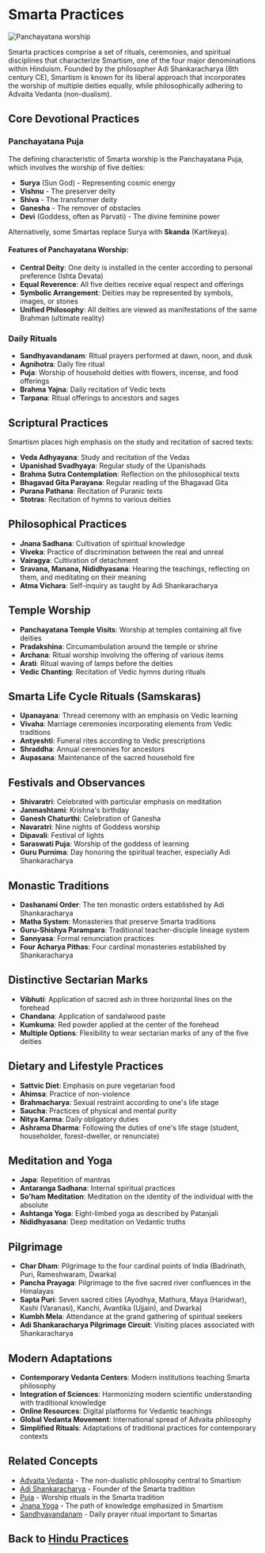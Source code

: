 # Smarta Practices

![Panchayatana worship](smarta_worship.jpg)

Smarta practices comprise a set of rituals, ceremonies, and spiritual disciplines that characterize Smartism, one of the four major denominations within Hinduism. Founded by the philosopher Adi Shankaracharya (8th century CE), Smartism is known for its liberal approach that incorporates the worship of multiple deities equally, while philosophically adhering to Advaita Vedanta (non-dualism).

## Core Devotional Practices

### Panchayatana Puja

The defining characteristic of Smarta worship is the Panchayatana Puja, which involves the worship of five deities:

- **Surya** (Sun God) - Representing cosmic energy
- **Vishnu** - The preserver deity
- **Shiva** - The transformer deity
- **Ganesha** - The remover of obstacles
- **Devi** (Goddess, often as Parvati) - The divine feminine power

Alternatively, some Smartas replace Surya with **Skanda** (Kartikeya).

#### Features of Panchayatana Worship:

- **Central Deity**: One deity is installed in the center according to personal preference (Ishta Devata)
- **Equal Reverence**: All five deities receive equal respect and offerings
- **Symbolic Arrangement**: Deities may be represented by symbols, images, or stones
- **Unified Philosophy**: All deities are viewed as manifestations of the same Brahman (ultimate reality)

### Daily Rituals

- **Sandhyavandanam**: Ritual prayers performed at dawn, noon, and dusk
- **Agnihotra**: Daily fire ritual
- **Puja**: Worship of household deities with flowers, incense, and food offerings
- **Brahma Yajna**: Daily recitation of Vedic texts
- **Tarpana**: Ritual offerings to ancestors and sages

## Scriptural Practices

Smartism places high emphasis on the study and recitation of sacred texts:

- **Veda Adhyayana**: Study and recitation of the Vedas
- **Upanishad Svadhyaya**: Regular study of the Upanishads
- **Brahma Sutra Contemplation**: Reflection on the philosophical texts
- **Bhagavad Gita Parayana**: Regular reading of the Bhagavad Gita
- **Purana Pathana**: Recitation of Puranic texts
- **Stotras**: Recitation of hymns to various deities

## Philosophical Practices

- **Jnana Sadhana**: Cultivation of spiritual knowledge
- **Viveka**: Practice of discrimination between the real and unreal
- **Vairagya**: Cultivation of detachment
- **Sravana, Manana, Nididhyasana**: Hearing the teachings, reflecting on them, and meditating on their meaning
- **Atma Vichara**: Self-inquiry as taught by Adi Shankaracharya

## Temple Worship

- **Panchayatana Temple Visits**: Worship at temples containing all five deities
- **Pradakshina**: Circumambulation around the temple or shrine
- **Archana**: Ritual worship involving the offering of various items
- **Arati**: Ritual waving of lamps before the deities
- **Vedic Chanting**: Recitation of Vedic hymns during rituals

## Smarta Life Cycle Rituals (Samskaras)

- **Upanayana**: Thread ceremony with an emphasis on Vedic learning
- **Vivaha**: Marriage ceremonies incorporating elements from Vedic traditions
- **Antyeshti**: Funeral rites according to Vedic prescriptions
- **Shraddha**: Annual ceremonies for ancestors
- **Aupasana**: Maintenance of the sacred household fire

## Festivals and Observances

- **Shivaratri**: Celebrated with particular emphasis on meditation
- **Janmashtami**: Krishna's birthday
- **Ganesh Chaturthi**: Celebration of Ganesha
- **Navaratri**: Nine nights of Goddess worship
- **Dipavali**: Festival of lights
- **Saraswati Puja**: Worship of the goddess of learning
- **Guru Purnima**: Day honoring the spiritual teacher, especially Adi Shankaracharya

## Monastic Traditions

- **Dashanami Order**: The ten monastic orders established by Adi Shankaracharya
- **Matha System**: Monasteries that preserve Smarta traditions
- **Guru-Shishya Parampara**: Traditional teacher-disciple lineage system
- **Sannyasa**: Formal renunciation practices
- **Four Acharya Pithas**: Four cardinal monasteries established by Shankaracharya

## Distinctive Sectarian Marks

- **Vibhuti**: Application of sacred ash in three horizontal lines on the forehead
- **Chandana**: Application of sandalwood paste
- **Kumkuma**: Red powder applied at the center of the forehead
- **Multiple Options**: Flexibility to wear sectarian marks of any of the five deities

## Dietary and Lifestyle Practices

- **Sattvic Diet**: Emphasis on pure vegetarian food
- **Ahimsa**: Practice of non-violence
- **Brahmacharya**: Sexual restraint according to one's life stage
- **Saucha**: Practices of physical and mental purity
- **Nitya Karma**: Daily obligatory duties
- **Ashrama Dharma**: Following the duties of one's life stage (student, householder, forest-dweller, or renunciate)

## Meditation and Yoga

- **Japa**: Repetition of mantras
- **Antaranga Sadhana**: Internal spiritual practices
- **So'ham Meditation**: Meditation on the identity of the individual with the absolute
- **Ashtanga Yoga**: Eight-limbed yoga as described by Patanjali
- **Nididhyasana**: Deep meditation on Vedantic truths

## Pilgrimage

- **Char Dham**: Pilgrimage to the four cardinal points of India (Badrinath, Puri, Rameshwaram, Dwarka)
- **Pancha Prayaga**: Pilgrimage to the five sacred river confluences in the Himalayas
- **Sapta Puri**: Seven sacred cities (Ayodhya, Mathura, Maya (Haridwar), Kashi (Varanasi), Kanchi, Avantika (Ujjain), and Dwarka)
- **Kumbh Mela**: Attendance at the grand gathering of spiritual seekers
- **Adi Shankaracharya Pilgrimage Circuit**: Visiting places associated with Shankaracharya

## Modern Adaptations

- **Contemporary Vedanta Centers**: Modern institutions teaching Smarta philosophy
- **Integration of Sciences**: Harmonizing modern scientific understanding with traditional knowledge
- **Online Resources**: Digital platforms for Vedantic teachings
- **Global Vedanta Movement**: International spread of Advaita philosophy
- **Simplified Rituals**: Adaptations of traditional practices for contemporary contexts

## Related Concepts

- [Advaita Vedanta](../beliefs/advaita.md) - The non-dualistic philosophy central to Smartism
- [Adi Shankaracharya](../figures/adi_shankaracharya.md) - Founder of the Smarta tradition
- [Puja](./puja.md) - Worship rituals in the Smarta tradition
- [Jnana Yoga](./jnana_yoga.md) - The path of knowledge emphasized in Smartism
- [Sandhyavandanam](./sandhyavandanam.md) - Daily prayer ritual important to Smartas

## Back to [Hindu Practices](./README.md)

